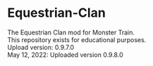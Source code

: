 # Equestrian-Clan
The Equestrian Clan mod for Monster Train.<br>
This repository exists for educational purposes.<br>
Upload version: 0.9.7.0<br>
May 12, 2022: Uploaded version 0.9.8.0
